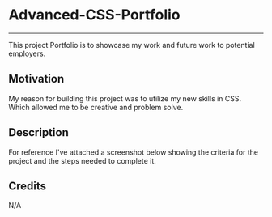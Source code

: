 # Advanced-CSS-Portfolio
***
This project Portfolio is to showcase my work and future work to potential employers. 

## Motivation
My reason for building this project was to utilize my new skills in CSS. Which allowed me to be creative and problem solve. 

## Description

For reference I've attached a screenshot below showing the criteria for the project and the steps needed to complete it. 

## Credits
N/A
